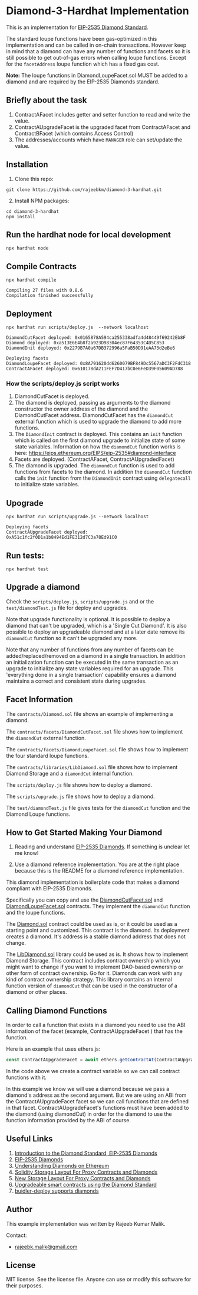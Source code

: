 # Diamond-3-Hardhat Implementation

This is an implementation for [EIP-2535 Diamond Standard](https://github.com/ethereum/EIPs/issues/2535).

The standard loupe functions have been gas-optimized in this implementation and can be called in on-chain transactions. However keep in mind that a diamond can have any number of functions and facets so it is still possible to get out-of-gas errors when calling loupe functions. Except for the `facetAddress` loupe function which has a fixed gas cost.

**Note:** The loupe functions in DiamondLoupeFacet.sol MUST be added to a diamond and are required by the EIP-2535 Diamonds standard.

## Briefly about the task

1. ContractAFacet includes getter and setter function to read and write the value.
2. ContractAUpgradeFacet is the upgraded facet from ContractAFacet and ContractBFacet (which contains Access Control)
3. The addresses/accounts which have `MANAGER` role can set/update the value.

## Installation

1. Clone this repo:
```console
git clone https://github.com/rajeebkm/diamond-3-hardhat.git
```

2. Install NPM packages:
```console
cd diamond-3-hardhat
npm install
```

## Run the hardhat node for local development

```console
npx hardhat node
```
## Compile Contracts

```console
npx hardhat compile
```

```
Compiling 27 files with 0.8.6
Compilation finished successfully

```

## Deployment

```console
npx hardhat run scripts/deploy.js  --network localhost
```

```
DiamondCutFacet deployed: 0x0165878A594ca255338adfa4d48449f69242Eb8F
Diamond deployed: 0xa513E6E4b8f2a923D98304ec87F64353C4D5C853
DiamondInit deployed: 0x2279B7A0a67DB372996a5FaB50D91eAA73d2eBe6

Deploying facets
DiamondLoupeFacet deployed: 0x8A791620dd6260079BF849Dc5567aDC3F2FdC318
ContractAFacet deployed: 0x610178dA211FEF7D417bC0e6FeD39F05609AD788

```

### How the scripts/deploy.js script works

1. DiamondCutFacet is deployed.
1. The diamond is deployed, passing as arguments to the diamond constructor the owner address of the diamond and the DiamondCutFacet address. DiamondCutFacet has the `diamondCut` external function which is used to upgrade the diamond to add more functions.
1. The `DiamondInit` contract is deployed. This contains an `init` function which is called on the first diamond upgrade to initialize state of some state variables. Information on how the `diamondCut` function works is here: https://eips.ethereum.org/EIPS/eip-2535#diamond-interface
1. Facets are deployed. (ContractAFacet, ContractAUpgradedFacet)
1. The diamond is upgraded. The `diamondCut` function is used to add functions from facets  to the diamond. In addition the `diamondCut` function calls the `init` function from the `DiamondInit` contract using `delegatecall` to initialize state variables.

## Upograde

```console
npx hardhat run scripts/upgrade.js --network localhost
```

```
Deploying facets
ContractAUpgradeFacet deployed: 0xA51c1fc2f0D1a1b8494Ed1FE312d7C3a78Ed91C0

```

## Run tests:
```console
npx hardhat test
```

## Upgrade a diamond

Check the `scripts/deploy.js`, `scripts/upgrade.js` and or the `test/diamondTest.js` file for deploy and upgrades.

Note that upgrade functionality is optional. It is possible to deploy a diamond that can't be upgraded, which is a 'Single Cut Diamond'.  It is also possible to deploy an upgradeable diamond and at a later date remove its `diamondCut` function so it can't be upgraded any more.

Note that any number of functions from any number of facets can be added/replaced/removed on a diamond in a single transaction. In addition an initialization function can be executed in the same transaction as an upgrade to initialize any state variables required for an upgrade. This 'everything done in a single transaction' capability ensures a diamond maintains a correct and consistent state during upgrades.

## Facet Information

The `contracts/Diamond.sol` file shows an example of implementing a diamond.

The `contracts/facets/DiamondCutFacet.sol` file shows how to implement the `diamondCut` external function.

The `contracts/facets/DiamondLoupeFacet.sol` file shows how to implement the four standard loupe functions.

The `contracts/libraries/LibDiamond.sol` file shows how to implement Diamond Storage and a `diamondCut` internal function.

The `scripts/deploy.js` file shows how to deploy a diamond.

The `scripts/upgrade.js` file shows how to deploy a diamond.

The `test/diamondTest.js` file gives tests for the `diamondCut` function and the Diamond Loupe functions.

## How to Get Started Making Your Diamond

1. Reading and understand [EIP-2535 Diamonds](https://github.com/ethereum/EIPs/issues/2535). If something is unclear let me know!

2. Use a diamond reference implementation. You are at the right place because this is the README for a diamond reference implementation.

This diamond implementation is boilerplate code that makes a diamond compliant with EIP-2535 Diamonds.

Specifically you can copy and use the [DiamondCutFacet.sol](./contracts/facets/DiamondCutFacet.sol) and [DiamondLoupeFacet.sol](./contracts/facets/DiamondLoupeFacet.sol) contracts. They implement the `diamondCut` function and the loupe functions.

The [Diamond.sol](./contracts/Diamond.sol) contract could be used as is, or it could be used as a starting point and customized. This contract is the diamond. Its deployment creates a diamond. It's address is a stable diamond address that does not change.

The [LibDiamond.sol](./contracts/libraries/LibDiamond.sol) library could be used as is. It shows how to implement Diamond Storage. This contract includes contract ownership which you might want to change if you want to implement DAO-based ownership or other form of contract ownership. Go for it. Diamonds can work with any kind of contract ownership strategy. This library contains an internal function version of `diamondCut` that can be used in the constructor of a diamond or other places.

## Calling Diamond Functions

In order to call a function that exists in a diamond you need to use the ABI information of the facet (example, ContractAUpgradeFacet ) that has the function.

Here is an example that uses ethers.js:

```javascript
const ContractAUpgradeFacet = await ethers.getContractAt(ContractAUpgradeFacet, diamondAddress);
```

In the code above we create a contract variable so we can call contract functions with it.

In this example we know we will use a diamond because we pass a diamond's address as the second argument. But we are using an ABI from the ContractAUpgradeFacet facet so we can call functions that are defined in that facet. ContractAUpgradeFacet's functions must have been added to the diamond (using diamondCut) in order for the diamond to use the function information provided by the ABI of course.




## Useful Links
1. [Introduction to the Diamond Standard, EIP-2535 Diamonds](https://eip2535diamonds.substack.com/p/introduction-to-the-diamond-standard)
1. [EIP-2535 Diamonds](https://github.com/ethereum/EIPs/issues/2535)
1. [Understanding Diamonds on Ethereum](https://dev.to/mudgen/understanding-diamonds-on-ethereum-1fb)
1. [Solidity Storage Layout For Proxy Contracts and Diamonds](https://medium.com/1milliondevs/solidity-storage-layout-for-proxy-contracts-and-diamonds-c4f009b6903)
1. [New Storage Layout For Proxy Contracts and Diamonds](https://medium.com/1milliondevs/new-storage-layout-for-proxy-contracts-and-diamonds-98d01d0eadb)
1. [Upgradeable smart contracts using the Diamond Standard](https://hiddentao.com/archives/2020/05/28/upgradeable-smart-contracts-using-diamond-standard)
1. [buidler-deploy supports diamonds](https://github.com/wighawag/buidler-deploy/)

## Author

This example implementation was written by Rajeeb Kumar Malik.

Contact:

- rajeebk.malik@gmail.com

## License

MIT license. See the license file.
Anyone can use or modify this software for their purposes.

